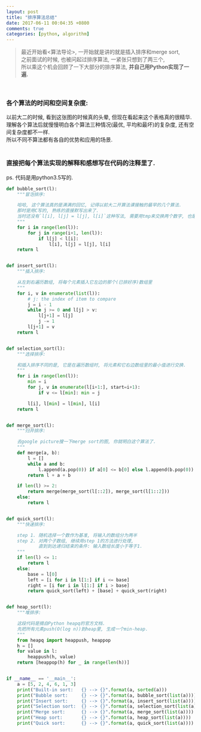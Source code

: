 ```yaml
---
layout: post
title: "排序算法总结"
date: 2017-06-11 00:04:35 +0800
comments: true
categories: [python, algorithm]
---
```


> 最近开始看<算法导论>, 一开始就是讲的就是插入排序和merge sort,    
之前面试的时候, 也被问起过排序算法, 一紧张只想到了两三个,    
所以乘这个机会回顾了一下大部分的排序算法, **并自己用Python实现了一遍.**    
<!--more-->   
<br>     

### 各个算法的时间和空间复杂度:
以前大二的时候, 看到这张图的时候真的头晕, 但现在看起来这个表格真的很精华.   
理解各个算法后就慢慢明白各个算法三种情况(最优, 平均和最坏)的复杂度, 还有空间复杂度都不一样.    
所以不同不算法都有各自的优势和应用的场景.    
<img class="lazy" data-original="/images/blog/170610_sorting/time_complexity.png">       
<br>

### 直接把每个算法实现的解释和感想写在代码的注释里了.    
ps. 代码是用python3.5写的.
```python
def bubble_sort(l):
    """冒泡排序:

    哈哈, 这个算法真的是满满的回忆, 记得以前大二开算法课接触的最早的几个算法.
    那时是用C写的, 熟练的直接默写出来了.
    当时还没有`l[i], l[j] = l[j], l[i]`这种写法, 需要用tmp来交换两个数字, 也是可以不用tmp哦 :p
    """
    for i in range(len(l)):
        for j in range(i+1, len(l)):
            if l[j] < l[i]:
                l[i], l[j] = l[j], l[i]
    return l


def insert_sort(l):
    """插入排序:

    从左到右遍历数组, 将每个元素插入它左边的那个(已排好序)数组里
    """
    for i, v in enumerate(list(l)):
        # j: the index of item to compare
        j = i - 1
        while j >= 0 and l[j] > v:
            l[j+1] = l[j]
            j -= 1
        l[j+1] = v
    return l


def selection_sort(l):
    """选择排序:

    和插入排序不同的是, 它是在遍历数组时, 将元素和它右边数组里的最小值进行交换.   
    """
    for i in range(len(l)):
        min = i
        for j, v in enumerate(l[i+1:], start=i+1):
            if v <= l[min]: min = j

        l[i], l[min] = l[min], l[i]
    return l


def merge_sort(l):
    """归并排序:

    去google picture搜一下merge sort的图, 你就明白这个算法了.    
    """
    def merge(a, b):
        l = []
        while a and b:
            l.append(a.pop(0)) if a[0] <= b[0] else l.append(b.pop(0))
        return l + a + b

    if len(l) >= 2:
        return merge(merge_sort(l[::2]), merge_sort(l[1::2]))
    else:
        return l


def quick_sort(l):
    """快速排序:

    step 1. 随机选择一个数作为基准, 将输入的数组分为两半
    step 2. 对两个子数组, 继续用step 1的方法进行处理,
            直到到达递归结束的条件: 输入数组长度小于等于1.   
    """
    if len(l) <= 1:
        return l
    else:
        base = l[0]
        left = [i for i in l[1:] if i <= base]
        right = [i for i in l[1:] if i > base]
        return quick_sort(left) + [base] + quick_sort(right)


def heap_sort(l):
    """堆排序:

    这段代码是摘自Python heapq的官方文档.
    先把所有元素push(O(log n))到heap里, 生成一个min-heap.
    """
    from heapq import heappush, heappop
    h = []
    for value in l:
        heappush(h, value)
    return [heappop(h) for _ in range(len(h))]


if __name__ == '__main__':
    a = [5, 2, 4, 6, 1, 3]
    print("Built-in sort:   {} --> {}".format(a, sorted(a)))
    print("Bubble sort:     {} --> {}".format(a, bubble_sort(list(a))))
    print("Insert sort:     {} --> {}".format(a, insert_sort(list(a))))
    print("Selection sort:  {} --> {}".format(a, selection_sort(list(a))))
    print("Merge sort:      {} --> {}".format(a, merge_sort(list(a))))
    print("Heap sort:       {} --> {}".format(a, heap_sort(list(a))))
    print("Quick sort:      {} --> {}".format(a, quick_sort(list(a))))

```
<img class="lazy" data-original="/images/blog/170610_sorting/result.png">
<br>
